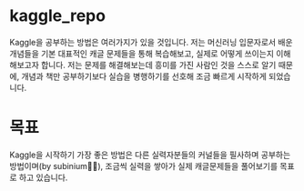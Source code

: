 # kaggle_repo
Kaggle을 공부하는 방법은 여러가지가 있을 것입니다. 
저는 머신러닝 입문자로서 배운 개념들을 기본 대표적인 캐글 문제들을 통해 복습해보고, 실제로 어떻게 쓰이는지 이해해보고자 합니다.
저는 문제를 해결해보는데 흥미를 가진 사람인 것을 스스로 알기 때문에, 개념과 책만 공부하기보다 실습을 병행하기를 선호해 조금 빠르게 시작하게 되었습니다.
# 목표
Kaggle을 시작하기 가장 좋은 방법은 다른 실력자분들의 커널들을 필사하며 공부하는 방법이며(by subinium🙏🏻), 조금씩 실력을 쌓아가 실제 캐글문제들을 풀어보기를 목표로 하고 있습니다.


